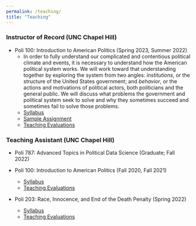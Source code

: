 ```yaml
---
permalink: /teaching/
title: "Teaching"
---
```


### Instructor of Record (UNC Chapel Hill)
- Poli 100: Introduction to American Politics (Spring 2023, Summer 2022)
    - In order to fully understand our complicated and contentious political climate and events, it is necessary to understand how the American political system works. We will work toward that understanding together by exploring the system from two angles: *institutions*, or the structure of the United States government; and *behavior*, or the actions and motivations of political actors, both politicians and the general public. We will discuss what problems the government and political system seek to solve and why they sometimes succeed and sometimes fail to solve those problems.
    - [Syllabus](/files/poli100_syllabusSS22.pdf)
    - [Sample Assignment](/files/poli100_finalprojectSS22.pdf)
    - [Teaching Evaluations](/files/Poli%20100%20Summer%2022.pdf)
 
### Teaching Assistant (UNC Chapel Hill)
- Poli 787: Advanced Topics in Political Data Science (Graduate; Fall 2022)

- Poli 100: Introduction to American Politics (Fall 2020, Fall 2021)
    - [Syllabus](/files/poli100_syllabus_fall2021.pdf)
    - [Teaching Evaluations](/files/poli100_taevals.pdf)

- Poli 203: Race, Innocence, and End of the Death Penalty (Spring 2022)
    - [Syllabus](/files/poli203_syllabus_sp2022.pdf)
    - [Teaching Evaluations](/files/poli203_teachingevals_SP22.pdf)
 
